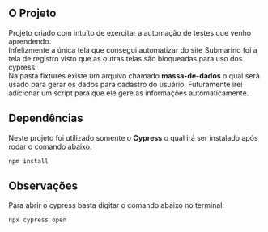 ## O Projeto

Projeto criado com intuíto de exercitar a automação de testes que venho aprendendo.<br>
Infelizmente a única tela que consegui automatizar do site Submarino foi a tela de registro visto que as outras telas são bloqueadas para uso dos cypress.<br>
Na pasta fixtures existe um arquivo chamado **massa-de-dados** o qual será usado para gerar os dados para cadastro do usuário. Futuramente irei adicionar um script para que ele gere as informações automaticamente.

## Dependências

Neste projeto foi utilizado somente o **Cypress** o qual irá ser instalado após rodar o comando abaixo:<br>

``npm install``

## Observações

Para abrir o cypress basta digitar o comando abaixo no terminal:<br>

``npx cypress open``